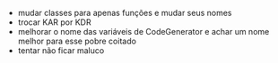 - mudar classes para apenas funções e mudar seus nomes
- trocar KAR por KDR
- melhorar o nome das variáveis de CodeGenerator e achar um nome melhor para esse pobre coitado
- tentar não ficar maluco